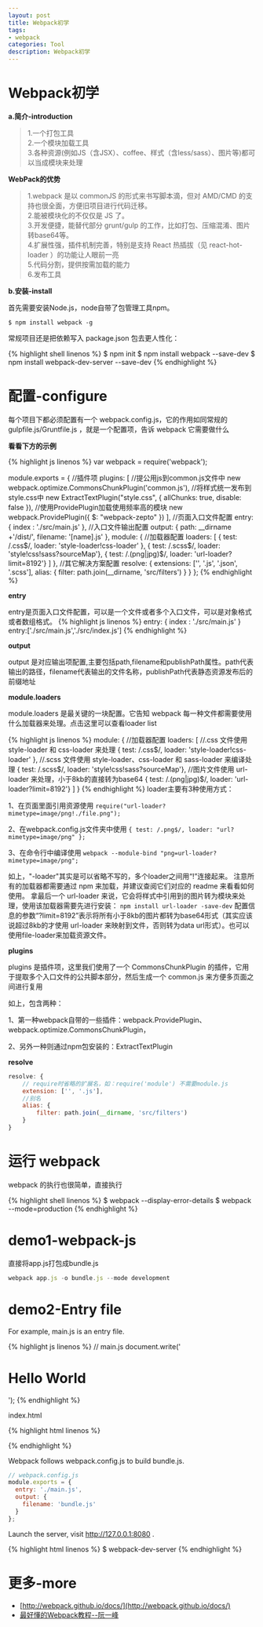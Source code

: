 ```yaml
---
layout: post
title: Webpack初学
tags:
- webpack
categories: Tool
description: Webpack初学
---
```

# Webpack初学

**a.简介-introduction**

> 1.一个打包工具  
> 2.一个模块加载工具  
> 3.各种资源(例如JS（含JSX）、coffee、样式（含less/sass）、图片等)都可以当成模块来处理  

**WebPack的优势**

> 1.webpack 是以 commonJS 的形式来书写脚本滴，但对 AMD/CMD 的支持也很全面，方便旧项目进行代码迁移。  
> 2.能被模块化的不仅仅是 JS 了。  
> 3.开发便捷，能替代部分 grunt/gulp 的工作，比如打包、压缩混淆、图片转base64等。  
> 4.扩展性强，插件机制完善，特别是支持 React 热插拔（见 react-hot-loader ）的功能让人眼前一亮  
> 5.代码分割，提供按需加载的能力  
> 6.发布工具  

**b.安装-install**

首先需要安装Node.js，node自带了包管理工具npm。

`$ npm install webpack -g`

常规项目还是把依赖写入 package.json 包去更人性化：

{% highlight shell linenos %}
$ npm init
$ npm install webpack --save-dev
$ npm install webpack-dev-server --save-dev
{% endhighlight %}

# 配置-configure
每个项目下都必须配置有一个 webpack.config.js，它的作用如同常规的 gulpfile.js/Gruntfile.js ，就是一个配置项，告诉 webpack 它需要做什么

**看看下方的示例**

{% highlight js linenos %}
var webpack = require('webpack');

module.exports = {
    //插件项
    plugins: [
        //提公用js到common.js文件中
        new webpack.optimize.CommonsChunkPlugin('common.js'),
        //将样式统一发布到style.css中
        new ExtractTextPlugin("style.css", {
            allChunks: true,
            disable: false
        }),
        //使用ProvidePlugin加载使用频率高的模块
        new webpack.ProvidePlugin({
            $: "webpack-zepto"
        })
    ],
    //页面入口文件配置
    entry: {
        index : './src/main.js'
    },
    //入口文件输出配置
    output: {
        path: __dirname +'/dist/',
        filename: '[name].js'
    },
    module: {
        //加载器配置
        loaders: [
            { test: /\.css$/, loader: 'style-loader!css-loader' },
            { test: /\.scss$/, loader: 'style!css!sass?sourceMap'},
            { test: /\.(png|jpg)$/, loader: 'url-loader?limit=8192'}
        ]
    },
    //其它解决方案配置
    resolve: {
        extensions: ['', '.js', '.json', '.scss'],
        alias: {
            filter: path.join(__dirname, 'src/filters')
        }
    }
};
{% endhighlight %}

**entry**

entry是页面入口文件配置，可以是一个文件或者多个入口文件，可以是对象格式或者数组格式。
{% highlight js linenos %}
entry: {
    index : './src/main.js'
}
entry:['./src/main.js','./src/index.js']
{% endhighlight %}

**output**

output 是对应输出项配置,主要包括path,filename和publishPath属性。path代表输出的路径，filename代表输出的文件名称，publishPath代表静态资源发布后的前缀地址

**module.loaders**

module.loaders 是最关键的一块配置。它告知 webpack 每一种文件都需要使用什么加载器来处理。点击这里可以查看loader list

{% highlight js linenos %}
module: {
    //加载器配置
    loaders: [
        //.css 文件使用 style-loader 和 css-loader 来处理
        { test: /\.css$/, loader: 'style-loader!css-loader' },
        //.scss 文件使用 style-loader、css-loader 和 sass-loader 来编译处理
        { test: /\.scss$/, loader: 'style!css!sass?sourceMap'},
        //图片文件使用 url-loader 来处理，小于8kb的直接转为base64
        { test: /\.(png|jpg)$/, loader: 'url-loader?limit=8192'}
    ]
}
{% endhighlight %}
loader主要有3种使用方式：

1、在页面里面引用资源使用
`require("url-loader?mimetype=image/png!./file.png");`

2、在webpack.config.js文件夹中使用
`{ test: /.png$/, loader: "url?mimetype=image/png" };`

3、在命令行中编译使用
`webpack --module-bind "png=url-loader?mimetype=image/png";`

如上，"-loader"其实是可以省略不写的，多个loader之间用“!”连接起来。
注意所有的加载器都需要通过 npm 来加载，并建议查阅它们对应的 readme 来看看如何使用。
拿最后一个 url-loader 来说，它会将样式中引用到的图片转为模块来处理，使用该加载器需要先进行安装：
`npm install url-loader -save-dev`
配置信息的参数“?limit=8192”表示将所有小于8kb的图片都转为base64形式（其实应该说超过8kb的才使用 url-loader 来映射到文件，否则转为data url形式）。也可以使用file-loader来加载资源文件。

**plugins**

plugins 是插件项，这里我们使用了一个 CommonsChunkPlugin 的插件，它用于提取多个入口文件的公共脚本部分，然后生成一个 common.js 来方便多页面之间进行复用

如上，包含两种：

1、第一种webpack自带的一些插件：webpack.ProvidePlugin、webpack.optimize.CommonsChunkPlugin，

2、另外一种则通过npm包安装的：ExtractTextPlugin

**resolve**

```js
resolve: {
    // require时省略的扩展名，如：require('module') 不需要module.js
    extension: ['', '.js'],
    //别名
    alias: {
        filter: path.join(__dirname, 'src/filters')
    }
}
```
# 运行 webpack

webpack 的执行也很简单，直接执行

{% highlight shell linenos %}
$ webpack --display-error-details
$ webpack --mode=production
{% endhighlight %}

# demo1-webpack-js

直接将app.js打包成bundle.js

```js
webpack app.js -o bundle.js --mode development
```

# demo2-Entry file
For example, main.js is an entry file.

{% highlight js linenos %}
// main.js
document.write('<h1>Hello World</h1>');
{% endhighlight %}

index.html

{% highlight html linenos %}
<!DOCTYPE html>
<html lang="en">
<head>
	<meta charset="UTF-8">
	<title>Document</title>
</head>
<body>
    <script type="text/javascript" src="bundle.js"></script>
</body>
</html>
{% endhighlight %}

Webpack follows webpack.config.js to build bundle.js.

```js
// webpack.config.js
module.exports = {
  entry: './main.js',
  output: {
    filename: 'bundle.js'
  }
};
```

Launch the server, visit http://127.0.0.1:8080 .

{% highlight html linenos %}
$ webpack-dev-server
{% endhighlight %}



# 更多-more
* [http://webpack.github.io/docs/](http://webpack.github.io/docs/)
* [最好懂的Webpack教程--阮一峰](https://github.com/ruanyf/webpack-demos#demo01-entry-file-source)

